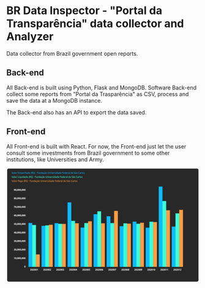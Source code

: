 # BR Data Inspector - "Portal da Transparência" data collector and Analyzer

Data collector from Brazil government open reports.

## Back-end

All Back-end is built using Python, Flask and MongoDB. Software Back-end collect some reports from "Portal da Trasparência" as CSV, process and save the data at a MongoDB instance.

The Back-end also has an API to export the data saved.

## Front-end

All Front-end is built with React. For now, the Front-end just let the user consult some investments from Brazil government to some other institutions, like Universities and Army.


![alt text](screenshot-chart.png "Chart Screenshot")
